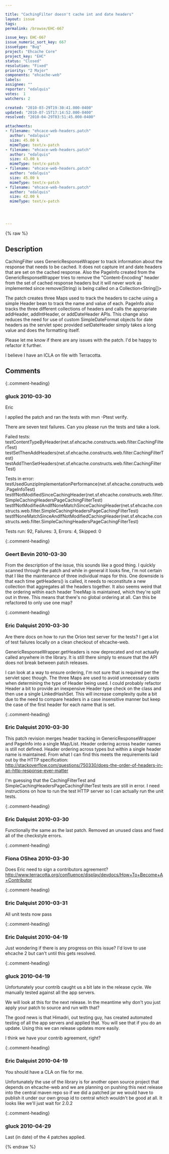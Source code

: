 ```yaml
---

title: "CachingFilter doesn't cache int and date headers"
layout: issue
tags: 
permalink: /browse/EHC-667

issue_key: EHC-667
issue_numeric_sort_key: 667
issuetype: "Bug"
project: "Ehcache Core"
project_key: "EHC"
status: "Closed"
resolution: "Fixed"
priority: "2 Major"
components: "ehcache-web"
labels: 
assignee: ""
reporter: "edalquis"
votes:  1
watchers: 2

created: "2010-03-29T19:30:41.000-0400"
updated: "2010-07-15T17:14:52.000-0400"
resolved: "2010-04-29T03:51:45.000-0400"

attachments:
- filename: "ehcace-web-headers.patch"
  author: "edalquis"
  size: 45.00 k
  mimeType: text/x-patch
- filename: "ehcace-web-headers.patch"
  author: "edalquis"
  size: 43.00 k
  mimeType: text/x-patch
- filename: "ehcace-web-headers.patch"
  author: "edalquis"
  size: 45.00 k
  mimeType: text/x-patch
- filename: "ehcace-web-headers.patch"
  author: "edalquis"
  size: 42.00 k
  mimeType: text/x-patch




---
```


{% raw %}

## Description

<div markdown="1" class="description">

CachingFilter uses GenericResponseWrapper to track information about the response that needs to be cached. It does not capture int and date headers that are set on the cached response. Also the PageInfo created from the GenericResponseWrapper tries to remove the "Content-Encoding" header from the set of cached response headers but it will never work as implemented since remove(String) is being called on a Collection<String[]>

The patch creates three Maps used to track the headers to cache using a simple Header bean to track the name and value of each. PageInfo also tracks the three different collections of headers and calls the appropriate addHeader, addIntHeader, or addDateHeader APIs. This change also reduces the need for use of custom SimpleDateFormat objects for date headers as the servlet spec provided setDateHeader simply takes a long value and does the formatting itself.

Please let me know if there are any issues with the patch. I'd be happy to refactor it further.

I believe I have an ICLA on file with Terracotta.

</div>

## Comments


{:.comment-heading}
### **gluck** <span class="date">2010-03-30</span>

<div markdown="1" class="comment">

Eric

I applied the patch and ran the tests with  mvn -Ptest verify.

There are seven test failures. Can you please run the tests and take a look.

Failed tests: 
  testContentTypeByHeader(net.sf.ehcache.constructs.web.filter.CachingFilterTest)
  testSetThenAddHeaders(net.sf.ehcache.constructs.web.filter.CachingFilterTest)
  testAddThenSetHeaders(net.sf.ehcache.constructs.web.filter.CachingFilterTest)

Tests in error: 
  testUsedGunzipImplementationPerformance(net.sf.ehcache.constructs.web.PageInfoTest)
  testIfNotModifiedSinceCachingHeader(net.sf.ehcache.constructs.web.filter.SimpleCachingHeadersPageCachingFilterTest)
  testIfNotModifiedAndIfNoneMatchSinceCachingHeader(net.sf.ehcache.constructs.web.filter.SimpleCachingHeadersPageCachingFilterTest)
  testIfNoneMatchSinceAndIfNotModifiedCachingHeader(net.sf.ehcache.constructs.web.filter.SimpleCachingHeadersPageCachingFilterTest)

Tests run: 92, Failures: 3, Errors: 4, Skipped: 0



</div>


{:.comment-heading}
### **Geert Bevin** <span class="date">2010-03-30</span>

<div markdown="1" class="comment">

From the description of the issue, this sounds like a good thing. I quickly scanned through the patch and while in general it looks fine, I'm not certain that I like the maintenance of three individual maps for this. One downside is that each time getHeaders() is called, it needs to reconstitute a new collection that aggregates all the headers together. It also seems weird that the ordering within each header TreeMap is maintained, which they're split out in three. This means that there's no global ordering at all. Can this be refactored to only use one map?

</div>


{:.comment-heading}
### **Eric Dalquist** <span class="date">2010-03-30</span>

<div markdown="1" class="comment">

Are there docs on how to run the Orion test server for the tests? I get a lot of test failures locally on a clean checkout of ehcache-web.

GenericResponseWrapper.getHeaders is now deprecated and not actually called anywhere in the library. It is still there simply to ensure that the API does not break between patch releases.

I can look at a way to ensure ordering, I'm not sure that is required per the servlet spec though. The three Maps are used to avoid unnecessary casts when determining the type of Header being used. I could probably refactor Header a bit to provide an inexpensive Header type check on the class and then use a single LinkedHashSet. This will increase complexity quite a bit due to the need to compare headers in a case insensitive manner but keep the case of the first header for each name that is set.

</div>


{:.comment-heading}
### **Eric Dalquist** <span class="date">2010-03-30</span>

<div markdown="1" class="comment">

This patch revision merges header tracking in GenericResponseWrapper and PageInfo into a single Map/List. Header ordering across header names is still not defined. Header ordering across types but within a single header name is maintained. From what I can find this meets the requirements laid out by the HTTP specification: http://stackoverflow.com/questions/750330/does-the-order-of-headers-in-an-http-response-ever-matter

I'm guessing that the CachingFilterTest and SimpleCachingHeadersPageCachingFilterTest tests are still in error. I need instructions on how to run the test HTTP server so I can actually run the unit tests.

</div>


{:.comment-heading}
### **Eric Dalquist** <span class="date">2010-03-30</span>

<div markdown="1" class="comment">

Functionally the same as the last patch. Removed an unused class and fixed all of the checkstyle errors.

</div>


{:.comment-heading}
### **Fiona OShea** <span class="date">2010-03-30</span>

<div markdown="1" class="comment">

Does Eric need to sign a contributors agreement?
http://www.terracotta.org/confluence/display/devdocs/How+To+Become+A+Contributor

</div>


{:.comment-heading}
### **Eric Dalquist** <span class="date">2010-03-31</span>

<div markdown="1" class="comment">

All unit tests now pass

</div>


{:.comment-heading}
### **Eric Dalquist** <span class="date">2010-04-19</span>

<div markdown="1" class="comment">

Just wondering if there is any progress on this issue? I'd love to use ehcache 2 but can't until this gets resolved.

</div>


{:.comment-heading}
### **gluck** <span class="date">2010-04-19</span>

<div markdown="1" class="comment">

Unfortunately your contrib caught us a bit late in the release cycle. We manually tested against all the app servers. 

We will look at this for the next release. In the meantime why don't you just apply your patch to source and run with that? 

The good news is that Himadri, out testing guy, has created automated testing of all the app servers and applied that. You will see that if you do an update. Using this we can release updates more easily.

I think we have your contrib agreement, right?


</div>


{:.comment-heading}
### **Eric Dalquist** <span class="date">2010-04-19</span>

<div markdown="1" class="comment">

You should have a CLA on file for me.

Unfortunately the use of the library is for another open source project that depends on ehcache-web and we are planning on pushing this next release into the central maven repo so if we did a patched jar we would have to publish it under our own group id to central which wouldn't be good at all. It looks like we'll just wait for 2.0.2

</div>


{:.comment-heading}
### **gluck** <span class="date">2010-04-29</span>

<div markdown="1" class="comment">

Last (in date) of the 4 patches applied. 

</div>



{% endraw %}
